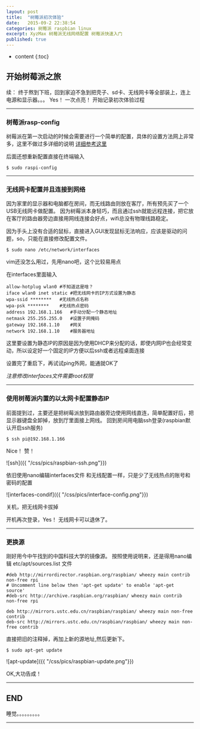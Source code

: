 ```yaml
---
layout: post
title:  "树莓派初次体验"
date:   2015-09-2 22:38:54
categories: 树莓派 raspbian linux
excerpt: XyzMax 树莓派无线网络配置 树莓派快速入门
published: true
---
```


* content
{:toc}


## 开始树莓派之旅

续： 终于熬到下班，回到家迫不急到把壳子、sd卡、无线网卡等全部装上，连上电源和显示器。。。
Yes！  一次点亮！  开始记录初次体验过程

---


### 树莓派rasp-config

树莓派在第一次启动的时候会需要进行一个简单的配置，具体的设置方法网上非常多，这里不做过多详细的说明
[详细参考这里](http://blog.csdn.net/xdw1985829/article/details/38816375)

后面还想重新配置直接在终端输入

	$ sudo raspi-config

---

### 无线网卡配置并且连接到网络

因为家里的显示器和电脑都在房间，而无线路由则放在客厅，所有预先买了一个USB无线网卡做配置。 因为树莓派本身轻巧，而且通过ssh就能远程连接，把它放在客厅的路由器旁边直接用网线连接会好点，wifi总没有物理线路稳定。


因为手头上没有合适的鼠标，直接进入GUI发现鼠标无法响应，应该是驱动的问题，so，只能在直接修改配置文件。

	$ sudo nano /etc/network/interfaces

vim还没怎么用过，先用nano吧，这个比较易用点

在interfaces里面输入

	allow-hotplug wlan0	#不知道这是啥？
	iface wlan0 inet static	#把无线网卡的IP方式设置为静态
	wpa-ssid ********	#无线热点名称
	wpa-psk	********	#无线热点密码
	address 192.168.1.166	#手动分配一个静态地址
	netmask 255.255.255.0	#设置子网掩码
	gateway 192.168.1.10	#网关
	network 192.168.1.10	#服务器地址

这里要设置为静态IP的原因是因为使用DHCP来分配的话，即使内网IP也会经常变动，所以设定好一个固定的IP方便以后ssh或者远程桌面连接

设置完了重启下，再试试ping外网，能通就OK了

*注意修改interfaces文件需要root权限*

---

### 使用树莓派内置的以太网卡配置静态IP
前面提到过，主要还是把树莓派放到路由器旁边使用网线直连，简单配置好后，把显示器键盘全卸掉，放到厅里面接上网线。  回到房间用电脑ssh登录(raspbian默认开启ssh服务)

	$ ssh pi@192.168.1.166

Nice！ 赞！

![ssh]({{ "/css/pics/raspbian-ssh.png"}})

依旧使用nano编辑interfaces文件
和无线配置一样，只是少了无线热点的账号和密码的配置

![interfaces-condif]({{ "/css/pics/interface-config.png"}})

关机，把无线网卡拔掉

开机再次登录，Yes！ 无线网卡可以退休了。

---

### 更换源

刚好用今中午找到的中国科技大学的镜像源。
按照使用说明来，还是得用nano编辑 etc/apt/sources.list 文件

	#deb http://mirrordirector.raspbian.org/raspbian/ wheezy main contrib non-free rpi
	# Uncomment line below then 'apt-get update' to enable 'apt-get source'
	#deb-src http://archive.raspbian.org/raspbian/ wheezy main contrib non-free rpi

	deb http://mirrors.ustc.edu.cn/raspbian/raspbian/ wheezy main non-free contrib	
	deb-src http://mirrors.ustc.edu.cn/raspbian/raspbian/ wheezy main non-free contrib

直接把旧的注释掉，再加上新的源地址,然后更新下。

	$ sudo apt-get update

![apt-update]({{ "/css/pics/raspbian-update.png"}})

OK,大功告成！

---


## END

睡觉。。。。。。。。。

---
